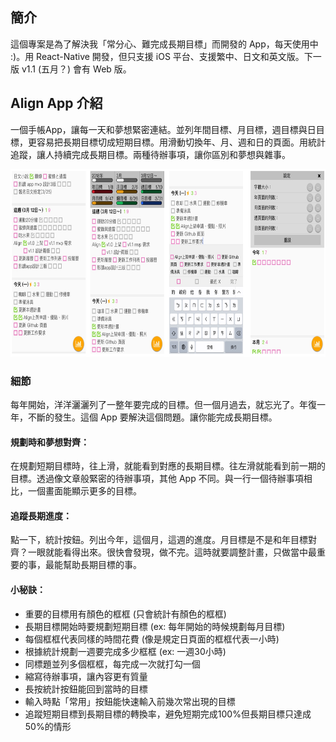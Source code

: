 ## 簡介
這個專案是為了解決我「常分心、難完成長期目標」而開發的 App，每天使用中 :)。用 React-Native 開發，但只支援 iOS 平台、支援繁中、日文和英文版。下一版 v1.1 (五月？) 會有 Web 版。

## Align App 介紹
一個手帳App，讓每一天和夢想緊密連結。並列年間目標、月目標，週目標與日目標，更容易把長期目標切成短期目標。用滑動切換年、月、週和日的頁面。用統計追蹤，讓人持續完成長期目標。兩種待辦事項，讓你區別和夢想與雜事。

<img src="https://raw.githubusercontent.com/wangchou/Align/master/design/img/alignV1.jpg" height="300">

### 細節
每年開始，洋洋灑灑列了一整年要完成的目標。但一個月過去，就忘光了。年復一年，不斷的發生。這個 App 要解決這個問題。讓你能完成長期目標。

#### 規劃時和夢想對齊：
在規劃短期目標時，往上滑，就能看到對應的長期目標。往左滑就能看到前一期的目標。透過像文章般緊密的待辦事項，其他 App 不同。與一行一個待辦事項相比，一個畫面能顯示更多的目標。

#### 追蹤長期進度：
點一下，統計按鈕。列出今年，這個月，這週的進度。月目標是不是和年目標對齊？一眼就能看得出來。很快會發現，做不完。這時就要調整計畫，只做當中最重要的事，最能幫助長期目標的事。

#### 小秘訣：
- 重要的目標用有顏色的框框 (只會統計有顏色的框框)
- 長期目標開始時要規劃短期目標 (ex: 每年開始的時候規劃每月目標)
- 每個框框代表同樣的時間花費 (像是規定日頁面的框框代表一小時)
- 根據統計規劃一週要完成多少框框 (ex: 一週30小時)
- 同標題並列多個框框，每完成一次就打勾一個
- 縮寫待辦事項，讓內容更有質量
- 長按統計按鈕能回到當時的目標
- 輸入時點「常用」按鈕能快速輸入前幾次常出現的目標
- 追蹤短期目標到長期目標的轉換率，避免短期完成100%但長期目標只達成50%的情形
